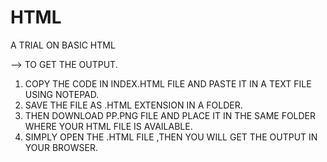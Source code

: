 # HTML


A TRIAL ON BASIC HTML


--> TO GET THE OUTPUT.
1. COPY THE CODE IN INDEX.HTML FILE AND PASTE IT IN A TEXT FILE USING NOTEPAD.
2. SAVE THE FILE AS .HTML EXTENSION IN A FOLDER.
3. THEN DOWNLOAD PP.PNG FILE AND PLACE IT IN THE SAME FOLDER WHERE YOUR HTML FILE IS AVAILABLE.
4. SIMPLY OPEN THE .HTML FILE ,THEN YOU WILL GET THE OUTPUT IN YOUR BROWSER.
